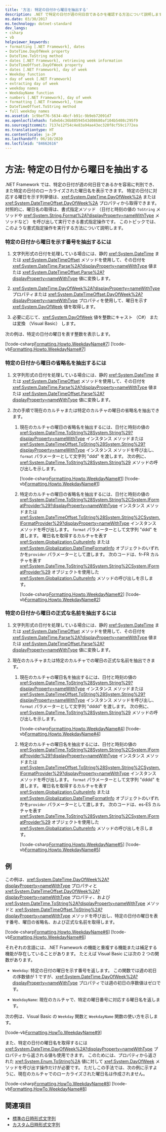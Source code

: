 ```yaml
---
title: '方法: 特定の日付から曜日を抽出する'
description: .NET で特定の日付が週の何日目であるかを確認する方法について説明します。 特定の日付のローカライズされた曜日名を表示する方法について説明します。
ms.date: 03/30/2017
ms.technology: dotnet-standard
dev_langs:
- csharp
- vb
helpviewer_keywords:
- formatting [.NET Framework], dates
- DateTime.DayOfWeek property
- DateTime.ToString method
- dates [.NET Framework], retrieving week information
- DateTimeOffset.DayOfWeek property
- dates [.NET Framework], day of week
- Weekday function
- day of week [.NET Framework]
- extracting day of week
- weekday names
- WeekdayName function
- numbers [.NET Framework], day of week
- formatting [.NET Framework], time
- DateTimeOffset.ToString method
- full weekday names
ms.assetid: 1c9bef76-5634-46cf-b91c-9b9eb72091d7
ms.openlocfilehash: fa0eb6c36b88594543d08680af104b5408c295f9
ms.sourcegitcommit: 7137e12f54c4e83a94ae43ec320f8cf59c1772ea
ms.translationtype: HT
ms.contentlocale: ja-JP
ms.lasthandoff: 06/10/2020
ms.locfileid: "84662616"
---
```

# <a name="how-to-extract-the-day-of-the-week-from-a-specific-date"></a>方法: 特定の日付から曜日を抽出する
.NET Framework では、特定の日付が週の何日目であるかを容易に判別でき、また特定の日付のローカライズされた曜日名を表示できます。 特定の日付に対応する曜日を示す列挙値は、<xref:System.DateTime.DayOfWeek%2A> または <xref:System.DateTimeOffset.DayOfWeek%2A> プロパティから取得できます。 対照的に、曜日名の取得は、書式指定メソッド （日付と時刻の値の `ToString` メソッドや <xref:System.String.Format%2A?displayProperty=nameWithType> メソッドなど） を呼び出して実行できる書式指定操作です。 このトピックでは、このような書式指定操作を実行する方法について説明します。  
  
### <a name="to-extract-a-number-indicating-the-day-of-the-week-from-a-specific-date"></a>特定の日付から曜日を示す番号を抽出するには  
  
1. 文字列形式の日付を処理している場合には、静的 <xref:System.DateTime> または <xref:System.DateTimeOffset> メソッドを使用して、その日付を<xref:System.DateTime.Parse%2A?displayProperty=nameWithType> 値または <xref:System.DateTimeOffset.Parse%2A?displayProperty=nameWithType> 値に変換します。  
  
2. <xref:System.DateTime.DayOfWeek%2A?displayProperty=nameWithType> プロパティまたは <xref:System.DateTimeOffset.DayOfWeek%2A?displayProperty=nameWithType> プロパティを使用して、曜日を示す <xref:System.DayOfWeek> 値を取得します。  
  
3. 必要に応じて、<xref:System.DayOfWeek> 値を整数にキャスト （C#） または変換 （Visual Basic） します。  
  
 次の例は、特定の日付の曜日を表す整数を表示します。  
  
 [!code-csharp[Formatting.Howto.WeekdayName#7](../../../samples/snippets/csharp/VS_Snippets_CLR/Formatting.HowTo.WeekdayName/cs/weekdaynumber7.cs#7)]
 [!code-vb[Formatting.Howto.WeekdayName#7](../../../samples/snippets/visualbasic/VS_Snippets_CLR/Formatting.HowTo.WeekdayName/vb/weekdaynumber7.vb#7)]  
  
### <a name="to-extract-the-abbreviated-weekday-name-from-a-specific-date"></a>特定の日付から曜日の省略名を抽出するには  
  
1. 文字列形式の日付を処理している場合には、静的 <xref:System.DateTime> または <xref:System.DateTimeOffset> メソッドを使用して、その日付を<xref:System.DateTime.Parse%2A?displayProperty=nameWithType> 値または <xref:System.DateTimeOffset.Parse%2A?displayProperty=nameWithType> 値に変換します。  
  
2. 次の手順で現在のカルチャまたは特定のカルチャの曜日の省略名を抽出できます。  
  
    1. 現在のカルチャの曜日の省略名を抽出するには、日付と時刻の値の <xref:System.DateTime.ToString%28System.String%29?displayProperty=nameWithType> インスタンス メソッドまたは <xref:System.DateTimeOffset.ToString%28System.String%29?displayProperty=nameWithType> インスタンス メソッドを呼び出し、`format` パラメーターとして文字列 "ddd" を渡します。 次の例に、<xref:System.DateTime.ToString%28System.String%29> メソッドの呼び出しを示します。  
  
         [!code-csharp[Formatting.Howto.WeekdayName#1](../../../samples/snippets/csharp/VS_Snippets_CLR/Formatting.HowTo.WeekdayName/cs/abbrname1.cs#1)]
         [!code-vb[Formatting.Howto.WeekdayName#1](../../../samples/snippets/visualbasic/VS_Snippets_CLR/Formatting.HowTo.WeekdayName/vb/abbrname1.vb#1)]  
  
    2. 特定のカルチャの曜日の省略名を抽出するには、日付と時刻の値の <xref:System.DateTime.ToString%28System.String%2CSystem.IFormatProvider%29?displayProperty=nameWithType> インスタンス メソッドまたは <xref:System.DateTimeOffset.ToString%28System.String%2CSystem.IFormatProvider%29?displayProperty=nameWithType> インスタンス メソッドを呼び出します。 `format` パラメーターとして文字列 "ddd" を渡します。 曜日名を取得するカルチャを表す <xref:System.Globalization.CultureInfo> または <xref:System.Globalization.DateTimeFormatInfo> オブジェクトのいずれかを`provider` パラメーターとして渡します。 次のコードは、fr-FR カルチャを表す <xref:System.DateTime.ToString%28System.String%2CSystem.IFormatProvider%29> オブジェクトを使用した <xref:System.Globalization.CultureInfo> メソッドの呼び出しを示します。  
  
         [!code-csharp[Formatting.Howto.WeekdayName#2](../../../samples/snippets/csharp/VS_Snippets_CLR/Formatting.HowTo.WeekdayName/cs/abbrname2.cs#2)]
         [!code-vb[Formatting.Howto.WeekdayName#2](../../../samples/snippets/visualbasic/VS_Snippets_CLR/Formatting.HowTo.WeekdayName/vb/abbrname2.vb#2)]  
  
### <a name="to-extract-the-full-weekday-name-from-a-specific-date"></a>特定の日付から曜日の正式な名前を抽出するには  
  
1. 文字列形式の日付を処理している場合には、静的 <xref:System.DateTime> または <xref:System.DateTimeOffset> メソッドを使用して、その日付を<xref:System.DateTime.Parse%2A?displayProperty=nameWithType> 値または <xref:System.DateTimeOffset.Parse%2A?displayProperty=nameWithType> 値に変換します。  
  
2. 現在のカルチャまたは特定のカルチャでの曜日の正式な名前を抽出できます。  
  
    1. 現在のカルチャの曜日名を抽出するには、日付と時刻の値の <xref:System.DateTime.ToString%28System.String%29?displayProperty=nameWithType> インスタンス メソッドまたは <xref:System.DateTimeOffset.ToString%28System.String%29?displayProperty=nameWithType> インスタンス メソッドを呼び出し、`format` パラメーターとして文字列 "dddd" を渡します。 次の例に、<xref:System.DateTime.ToString%28System.String%29> メソッドの呼び出しを示します。  
  
         [!code-csharp[Formatting.Howto.WeekdayName#4](../../../samples/snippets/csharp/VS_Snippets_CLR/Formatting.HowTo.WeekdayName/cs/fullname4.cs#4)]
         [!code-vb[Formatting.Howto.WeekdayName#4](../../../samples/snippets/visualbasic/VS_Snippets_CLR/Formatting.HowTo.WeekdayName/vb/fullname4.vb#4)]  
  
    2. 特定のカルチャの曜日名を抽出するには、日付と時刻の値の <xref:System.DateTime.ToString%28System.String%2CSystem.IFormatProvider%29?displayProperty=nameWithType> インスタンス メソッドまたは <xref:System.DateTimeOffset.ToString%28System.String%2CSystem.IFormatProvider%29?displayProperty=nameWithType> インスタンス メソッドを呼び出します。 `format` パラメーターとして文字列 "dddd" を渡します。 曜日名を取得するカルチャを表す <xref:System.Globalization.CultureInfo> または <xref:System.Globalization.DateTimeFormatInfo> オブジェクトのいずれかを`provider` パラメーターとして渡します。 次のコードは、es-ES カルチャを表す <xref:System.DateTime.ToString%28System.String%2CSystem.IFormatProvider%29> オブジェクトを使用した <xref:System.Globalization.CultureInfo> メソッドの呼び出しを示します。  
  
         [!code-csharp[Formatting.Howto.WeekdayName#5](../../../samples/snippets/csharp/VS_Snippets_CLR/Formatting.HowTo.WeekdayName/cs/fullname5.cs#5)]
         [!code-vb[Formatting.Howto.WeekdayName#5](../../../samples/snippets/visualbasic/VS_Snippets_CLR/Formatting.HowTo.WeekdayName/vb/fullname5.vb#5)]  
  
## <a name="example"></a>例  
 この例は、<xref:System.DateTime.DayOfWeek%2A?displayProperty=nameWithType> プロパティと<xref:System.DateTimeOffset.DayOfWeek%2A?displayProperty=nameWithType> プロパティ、および<xref:System.DateTime.ToString%2A?displayProperty=nameWithType> メソッドと <xref:System.DateTimeOffset.ToString%2A?displayProperty=nameWithType> メソッドを呼び出し、特定の日付の曜日を表す番号、曜日の省略名、および正式な名前を取得します。  
  
 [!code-csharp[Formatting.Howto.WeekdayName#6](../../../samples/snippets/csharp/VS_Snippets_CLR/Formatting.HowTo.WeekdayName/cs/example6.cs#6)]
 [!code-vb[Formatting.Howto.WeekdayName#6](../../../samples/snippets/visualbasic/VS_Snippets_CLR/Formatting.HowTo.WeekdayName/vb/example6.vb#6)]  
  
 それぞれの言語には、.NET Framework の機能と重複する機能または補足する機能が存在していることがあります。 たとえば Visual Basic には次の 2 つの関数があります。  
  
- `Weekday`: 特定の日付の曜日を示す番号を返します。 この関数では週の初日の序数値が 1 ですが、<xref:System.DateTime.DayOfWeek%2A?displayProperty=nameWithType> プロパティでは週の初日の序数値はゼロです。  
  
- `WeekdayName`: 現在のカルチャで、特定の曜日番号に対応する曜日名を返します。  
  
 次の例は、Visual Basic の `Weekday` 関数と `WeekdayName` 関数の使い方を示します。  
  
 [!code-vb[Formatting.HowTo.WeekdayName#9](../../../samples/snippets/visualbasic/VS_Snippets_CLR/Formatting.HowTo.WeekdayName/vb/example9.vb#9)]  
  
 また、特定の日付の曜日名を取得するには <xref:System.DateTime.DayOfWeek%2A?displayProperty=nameWithType> プロパティから返される値も使用できます。 このためには、プロパティから返された <xref:System.Enum.ToString%2A> 値に対して <xref:System.DayOfWeek> メソッドを呼び出す操作だけが必要です。 ただしこの手法では、次の例に示すように、現在のカルチャでのローカライズされた曜日名は作成されません。  
  
 [!code-csharp[Formatting.HowTo.WeekdayName#8](../../../samples/snippets/csharp/VS_Snippets_CLR/Formatting.HowTo.WeekdayName/cs/Howto1.cs#8)]
 [!code-vb[Formatting.HowTo.WeekdayName#8](../../../samples/snippets/visualbasic/VS_Snippets_CLR/Formatting.HowTo.WeekdayName/vb/Howto1.vb#8)]

## <a name="see-also"></a>関連項目

- [標準の日時形式文字列](standard-date-and-time-format-strings.md)
- [カスタム日時形式文字列](custom-date-and-time-format-strings.md)
